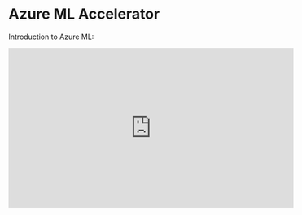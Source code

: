 # Azure ML Accelerator

Introduction to Azure ML:

<div style="background-color:#ffgggg; text-align:center; vertical-align: middle; padding:0px 0;text-color:black" height="80%">
<iframe width="560" height="315" src="https://www.youtube.com/embed/X7GR4ANn45s?rel=0" frameborder="0" scrolling="no" allow="accelerometer; encrypted-media; gyroscope; picture-in-picture" allowfullscreen></iframe>
</div>

